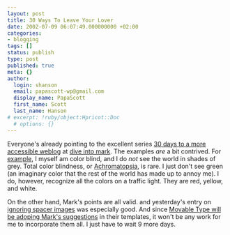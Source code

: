 ```yaml
---
layout: post
title: 30 Ways To Leave Your Lover
date: 2002-07-09 06:07:49.000000000 +02:00
categories:
- blogging
tags: []
status: publish
type: post
published: true
meta: {}
author:
  login: shanson
  email: papascott-wp@gmail.com
  display_name: PapaScott
  first_name: Scott
  last_name: Hanson
# excerpt: !ruby/object:Hpricot::Doc
  # options: {}
---
```

<p>Everyone's already pointing to the excellent series <a href="http://diveintomark.org/archives/rooms/30_days_to_a_more_accessible_weblog">30 days to a more accessible weblog</a> at <a href="http://diveintomark.org">dive into mark</a>. The examples <i>are</i> a bit contrived. For <a href="http://diveintomark.org/archives/2002/06/11.html#day_2_michael">example</a>, I myself am color blind, and I do <i>not</i> see the world in shades of grey. Total color blindness, or <a href="http://www.achromat.org">Achromatopsia</a>, is rare. I just don't see green (an imaginary color that the rest of the world has made up to annoy me). I do, however, recognize all the colors on a traffic light. They are red, yellow, and white. </p>
<p>On the other hand, Mark's points are all valid. and yesterday's entry on  <a href="http://diveintomark.org/archives/2002/07/08.html#day_21_ignoring_spacer_images">ignoring spacer images</a> was especially good. And since <a href="http://www.movabletype.org/news/2002_07.shtml#000532">Movable Type will be adoping Mark's suggestions</a> in their templates, it won't be any work for me to incorporate them all. I just have to wait 9 more days.</p>
